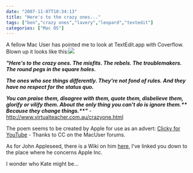 ```yaml
---
date: "2007-11-07T10:34:13"
title: "Here's to the crazy ones..."
tags: ["ben","crazy ones","lavery","leopard","textedit"]
categories: ["Mac OS"]
---
```


A fellow Mac User has pointed me to look at TextEdit.app with Coverflow. Blown up it looks like this:[![][1]][2]

_**"Here's to the crazy ones. The misfits. The rebels. The troublemakers. The round pegs in the square holes.**_

_**The ones who see things differently. They're not fond of rules. And they have no respect for the status quo.**_

_**You can praise them, disagree with them, quote them, disbelieve them, glorify or vilify them. About the only thing you can't do is ignore them.**__** Because they change things.**__**"**_ - <http://www.virtualteacher.com.au/crazyone.html>

The poem seems to be created by Apple for use as an advert: [Clicky for YouTube][3] - Thanks to CC on the MacUser forums.

As for John Appleseed, there is a Wiki on him [here][4], I've linked you down to the place where he concerns Apple Inc.

I wonder who Kate might be...

  [1]: http://i9.photobucket.com/albums/a55/forquare/blog/crazyones.png
  [2]: http://i9.photobucket.com/albums/a55/forquare/blog/crazyones.png
  [3]: http://www.youtube.com/watch?v=Dvn_Ied9t4M
  [4]: http://en.wikipedia.org/wiki/Johnny_Appleseed#In_modern_culture
